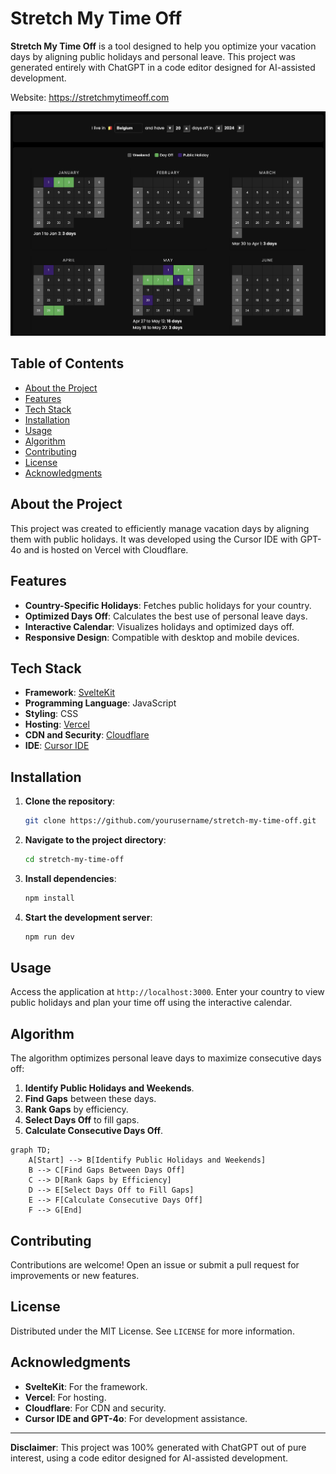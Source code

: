 # Stretch My Time Off

**Stretch My Time Off** is a tool designed to help you optimize your vacation days by aligning public holidays and personal leave. This project was generated entirely with ChatGPT in a code editor designed for AI-assisted development.

Website: https://stretchmytimeoff.com

![Stretch My Time Off](screenshot.png)

## Table of Contents

- [About the Project](#about-the-project)
- [Features](#features)
- [Tech Stack](#tech-stack)
- [Installation](#installation)
- [Usage](#usage)
- [Algorithm](#algorithm)
- [Contributing](#contributing)
- [License](#license)
- [Acknowledgments](#acknowledgments)

## About the Project

This project was created to efficiently manage vacation days by aligning them with public holidays. It was developed using the Cursor IDE with GPT-4o and is hosted on Vercel with Cloudflare.

## Features

- **Country-Specific Holidays**: Fetches public holidays for your country.
- **Optimized Days Off**: Calculates the best use of personal leave days.
- **Interactive Calendar**: Visualizes holidays and optimized days off.
- **Responsive Design**: Compatible with desktop and mobile devices.

## Tech Stack

- **Framework**: [SvelteKit](https://kit.svelte.dev/)
- **Programming Language**: JavaScript
- **Styling**: CSS
- **Hosting**: [Vercel](https://vercel.com/)
- **CDN and Security**: [Cloudflare](https://www.cloudflare.com/)
- **IDE**: [Cursor IDE](https://cursor.so/)

## Installation

1. **Clone the repository**:
   ```bash
   git clone https://github.com/yourusername/stretch-my-time-off.git
   ```

2. **Navigate to the project directory**:
   ```bash
   cd stretch-my-time-off
   ```

3. **Install dependencies**:
   ```bash
   npm install
   ```

4. **Start the development server**:
   ```bash
   npm run dev
   ```

## Usage

Access the application at `http://localhost:3000`. Enter your country to view public holidays and plan your time off using the interactive calendar.

## Algorithm

The algorithm optimizes personal leave days to maximize consecutive days off:

1. **Identify Public Holidays and Weekends**.
2. **Find Gaps** between these days.
3. **Rank Gaps** by efficiency.
4. **Select Days Off** to fill gaps.
5. **Calculate Consecutive Days Off**.

```mermaid
graph TD;
    A[Start] --> B[Identify Public Holidays and Weekends]
    B --> C[Find Gaps Between Days Off]
    C --> D[Rank Gaps by Efficiency]
    D --> E[Select Days Off to Fill Gaps]
    E --> F[Calculate Consecutive Days Off]
    F --> G[End]
```

## Contributing

Contributions are welcome! Open an issue or submit a pull request for improvements or new features.

## License

Distributed under the MIT License. See `LICENSE` for more information.

## Acknowledgments

- **SvelteKit**: For the framework.
- **Vercel**: For hosting.
- **Cloudflare**: For CDN and security.
- **Cursor IDE and GPT-4o**: For development assistance.

---

**Disclaimer**: This project was 100% generated with ChatGPT out of pure interest, using a code editor designed for AI-assisted development.
